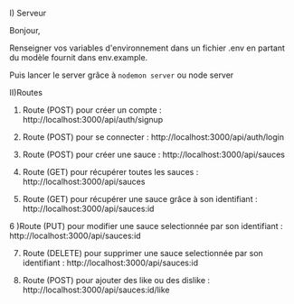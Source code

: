 I) Serveur

Bonjour,

Renseigner vos variables d'environnement dans un fichier .env en partant du modèle fournit
dans env.example.

Puis lancer le server grâce à `nodemon server` ou node server

II)Routes

1) Route (POST) pour créer un compte :
http://localhost:3000/api/auth/signup

2) Route (POST) pour se connecter :
http://localhost:3000/api/auth/login

3) Route (POST) pour créer une sauce :
http://localhost:3000/api/sauces

4) Route (GET) pour récupérer toutes les sauces :
http://localhost:3000/api/sauces

5) Route (GET) pour récupérer une sauce grâce à son identifiant :
http://localhost:3000/api/sauces:id

6 )Route (PUT) pour modifier une sauce selectionnée par son identifiant :
http://localhost:3000/api/sauces:id

7) Route (DELETE) pour supprimer une sauce selectionnée par son identifiant :
http://localhost:3000/api/sauces:id

8) Route (POST) pour ajouter des like ou des dislike :
http://localhost:3000/api/sauces:id/like
